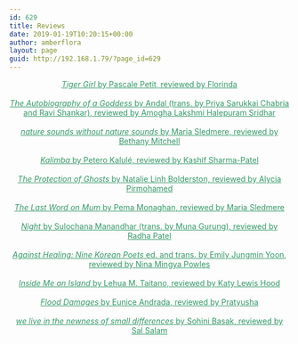 ```yaml
---
id: 629
title: Reviews
date: 2019-01-19T10:20:15+00:00
author: amberflora
layout: page
guid: http://192.168.1.79/?page_id=629
---
```

<p style="text-align: center;">
  <span style="color: #339966;"><a style="color: #339966;" href="reviews/pascale-petit-florinda/"><em>Tiger Girl</em> by Pascale Petit, reviewed by Florinda</a></span><br /> &nbsp;<br /> <span style="color: #339966;"><a style="color: #339966;" href="/reviews/andal-priya-sarukkai-chabria-ravi-shankar-amogha-lakshmi-halepuram-sridhar/"><em>The Autobiography of a Goddess</em> by Andal (trans. by Priya Sarukkai Chabria and Ravi Shankar), reviewed by Amogha Lakshmi Halepuram Sridhar</a></span><br /> &nbsp;<br /> <span style="color: #339966;"><a style="color: #339966;" href="/reviews/maria-sledmere-bethany-mitchell/"><em>nature sounds without nature sounds</em> by Maria Sledmere, reviewed by Bethany Mitchell</a></span><br /> &nbsp;<br /> <span style="color: #339966;"><a style="color: #339966;" href="/reviews/petero-kalule-kashif-sharma-patel/"><em>Kalimba</em> by Petero Kalulé, reviewed by Kashif Sharma-Patel</a></span><br /> &nbsp;<br /> <span style="color: #339966;"><a style="color: #339966;" href="/reviews/natalie-linh-bolderston-alycia-pirmohamed/"><em>The Protection of Ghosts</em> by Natalie Linh Bolderston, reviewed by Alycia Pirmohamed</a></span><br /> &nbsp;<br /> <span style="color: #339966;"><a style="color: #339966;" href="/reviews/pema-monaghan-maria-sledmere/"><em>The Last Word on Mum</em> by Pema Monaghan, reviewed by Maria Sledmere</a></span><br /> &nbsp;<br /> <span style="color: #339966;"><a style="color: #339966;" href="/reviews/night-sulochana-manandhar-radha-patel/"><em>Night</em> by Sulochana Manandhar (trans. by Muna Gurung), reviewed by Radha Patel</a></span><br /> &nbsp;<br /> <span style="color: #339966;"><a style="color: #339966;" href="/reviews/against-healing-nina-mingya-powles/"><em>Against Healing: Nine Korean Poets</em> ed. and trans. by Emily Jungmin Yoon, reviewed by Nina Mingya Powles</a></span><br /> &nbsp;<br /> <span style="color: #339966;"><a style="color: #339966;" href="/reviews/lehua-m-taitano-inside-me-an-island-reviewed-by-katy-lewis-hood/"><em>Inside Me an Island</em> by Lehua M. Taitano, reviewed by Katy Lewis Hood</a></span><br /> &nbsp;<br /> <span style="color: #339966;"><a style="color: #339966;" href="/reviews/eunice-andrada-flood-damages-reviewed-by-pratyusha/"><em>Flood Damages</em> by Eunice Andrada, reviewed by Pratyusha</a></span><br /> &nbsp;<br /> <span style="color: #339966;"><a style="color: #339966;" href="/reviews/sohini-basak-sal-salam/"><em>we live in the newness of small differences</em> by Sohini Basak, reviewed by Sal Salam</a></span>
</p>
